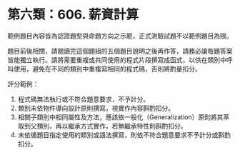 # 第六類：606. 薪資計算

範例題目內容皆為認證題型與命題方向之示範，正式測驗試題不以範例題目為限。

<div class="alert alert-info">題目前後相關，請閱讀完這個題組的五個題目說明之後再作答，請務必讓每題答案皆能獨立執行。請將需要重複或共同使用的程式片段撰寫成函式，以供在類別中呼叫使用，避免在不同的類別中重複寫相同的程式碼，否則將酌量扣分。</div>

評分範例：

1. 程式碼無法執行或不符合題意要求，不予計分。
2. 類別未依物件導向設計原則撰寫，視實作內容斟酌扣分。
3. 相關子類別中相同屬性及方法，應該依一般化（Generalization）原則將其萃取到父類別，再以繼承方式實作，若無繼承特性則斟酌扣分。
4. 未依循題目指定使用的類別或語法撰寫，則依不符合題意要求不予計分或斟酌扣分。
